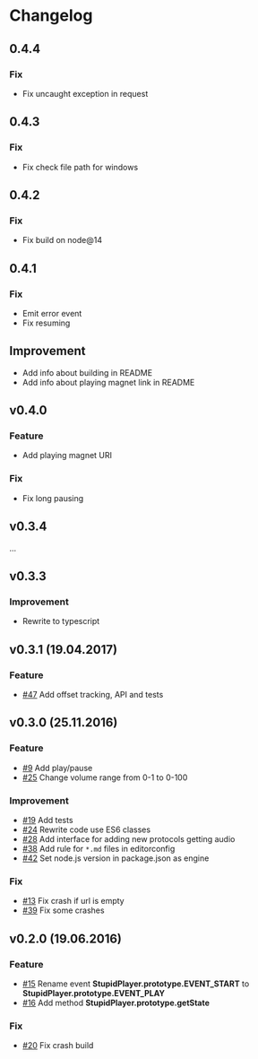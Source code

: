 # Changelog

## 0.4.4

### Fix

* Fix uncaught exception in request

## 0.4.3

### Fix

* Fix check file path for windows

## 0.4.2

### Fix

* Fix build on node@14

## 0.4.1

### Fix

* Emit error event
* Fix resuming

## Improvement

* Add info about building in README
* Add info about playing magnet link in README

## v0.4.0

### Feature

* Add playing magnet URI

### Fix

* Fix long pausing

## v0.3.4

...

## v0.3.3

### Improvement

* Rewrite to typescript

## v0.3.1 (19.04.2017)

### Feature
* [#47](https://github.com/kicumkicum/stupid-player/issues/47)
Add offset tracking, API and tests

## v0.3.0 (25.11.2016)

### Feature
* [#9](https://github.com/kicumkicum/stupid-player/issues/9)
Add play/pause
* [#25](https://github.com/kicumkicum/stupid-player/issues/25)
Change volume range from 0-1 to 0-100

### Improvement
* [#19](https://github.com/kicumkicum/stupid-player/issues/19)
Add tests
* [#24](https://github.com/kicumkicum/stupid-player/issues/24)
Rewrite code use ES6 classes
* [#28](https://github.com/kicumkicum/stupid-player/issues/28)
Add interface for adding new protocols getting audio
* [#38](https://github.com/kicumkicum/stupid-player/issues/38)
Add rule for `*.md` files in editorconfig
* [#42](https://github.com/kicumkicum/stupid-player/issues/42)
Set node.js version in package.json as engine

### Fix
* [#13](https://github.com/kicumkicum/stupid-player/issues/13)
Fix crash if url is empty
* [#39](https://github.com/kicumkicum/stupid-player/issues/39)
Fix some crashes

## v0.2.0 (19.06.2016)

### Feature
* [#15](https://github.com/kicumkicum/stupid-player/issues/15)
Rename event **StupidPlayer.prototype.EVENT_START** to **StupidPlayer.prototype.EVENT_PLAY**
* [#16](https://github.com/kicumkicum/stupid-player/issues/16)
Add method **StupidPlayer.prototype.getState**

### Fix
* [#20](https://github.com/kicumkicum/stupid-player/issues/20)
Fix crash build
